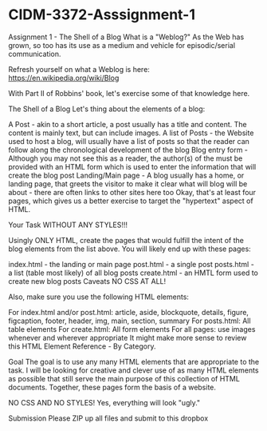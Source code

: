 # CIDM-3372-Asssignment-1

Assignment 1 - The Shell of a Blog
What is a "Weblog?"
As the Web has grown, so too has its use as a medium and vehicle for episodic/serial communication. 

Refresh yourself on what a Weblog is here: https://en.wikipedia.org/wiki/Blog

With Part II of Robbins' book, let's exercise some of that knowledge here.

The Shell of a Blog
Let's thing about the elements of a blog:

A Post - akin to a short article, a post usually has a title and content. The content is mainly text, but can include images.
A list of Posts - the Website used to host a blog, will usually have a list of posts so that the reader can follow along the chronological development of the blog
Blog entry form - Although you may not see this as a reader, the author(s) of the must be provided with an HTML form which is used to enter the information that will create the blog post
Landing/Main page - A blog usually has a home, or landing page, that greets the visitor to make it clear what will blog will be about - there are often links to other sites here too
Okay, that's at least four pages, which gives us a better exercise to target the "hypertext" aspect of HTML.

Your Task
WITHOUT ANY STYLES!!!

Usingly ONLY HTML, create the pages that would fulfill the intent of the blog elements from the list above.  You will likely end up with these pages:

index.html - the landing or main page
post.html - a single post
posts.html - a list (table most likely) of all blog posts
create.html - an HMTL form used to create new blog posts
Caveats
NO CSS AT ALL!

Also, make sure you use the following HTML elements:

For index.html and/or post.html: article, aside, blockquote, details, figure, figcaption, footer, header, img, main, section, summary
For posts.html: All table elements
For create.html: All form elements
For all pages: use images whenever and wherever appropriate
It might make more sense to review this HTML Element Reference - By Category.

Goal
The goal is to use any many HTML elements that are appropriate to the task.  I will be looking for creative and clever use of as many HTML elements as possible that still serve the main purpose of this collection of HTML documents.  Together, these pages form the basis of a website.

NO CSS AND NO STYLES! Yes, everything will look "ugly."

Submission
Please ZIP up all files and submit to this dropbox
